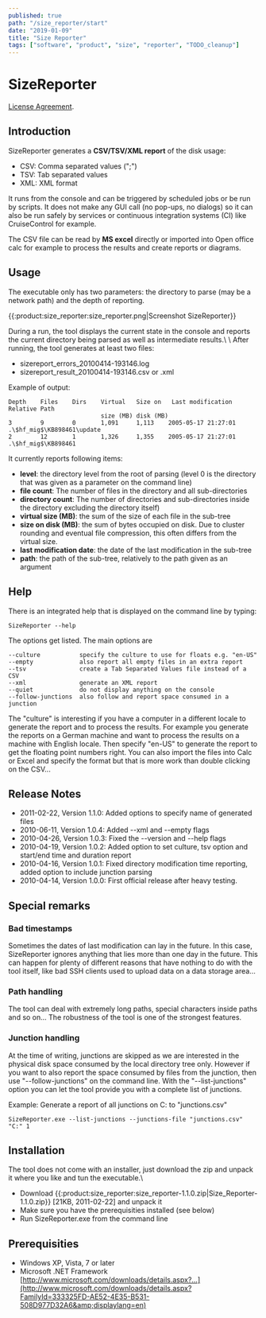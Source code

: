 ```yaml
---
published: true
path: "/size_reporter/start"
date: "2019-01-09"
title: "Size Reporter"
tags: ["software", "product", "size", "reporter", "TODO_cleanup"]
---
```


# SizeReporter

[License Agreement](legal/license).

## Introduction

SizeReporter generates a **CSV/TSV/XML report** of the disk usage:

* CSV: Comma separated values (";")
* TSV: Tab separated values
* XML: XML format

It runs from the console and can be triggered by scheduled jobs or be run by scripts. It does not make any GUI call (no pop-ups, no dialogs) so it can also be run safely by services or continuous integration systems (CI) like CruiseControl for example.

The CSV file can be read by **MS excel** directly or imported into Open office calc for example to process the results and create reports or diagrams.

## Usage

The executable only has two parameters: the directory to parse (may be a network path) and the depth of reporting.

{{:product:size_reporter:size_reporter.png|Screenshot SizeReporter}}

During a run, the tool displays the current state in the console and reports the current directory being parsed as well as intermediate results.\\ \\ After running, the tool generates at least two files:

* sizereport_errors_20100414-193146.log
* sizereport_result_20100414-193146.csv or .xml

Example of output:

```
Depth    Files    Dirs    Virtual   Size on   Last modification     Relative Path
                          size (MB) disk (MB)   
3        9        0       1,091     1,113    2005-05-17 21:27:01    .\$hf_mig$\KB898461\update
2        12       1       1,326     1,355    2005-05-17 21:27:01    .\$hf_mig$\KB898461
```

It currently reports following items:

* **level**: the directory level from the root of parsing (level 0 is the directory that was given as a parameter on the command line)
* **file count**: The number of files in the directory and all sub-directories
* **directory count**: The number of directories and sub-directories inside the directory excluding the directory itself)
* **virtual size (MB)**: the sum of the size of each file in the sub-tree
* **size on disk (MB)**: the sum of bytes occupied on disk. Due to cluster rounding and eventual file compression, this often differs from the virtual size.
* **last modification date**: the date of the last modification in the sub-tree
* **path**: the path of the sub-tree, relatively to the path given as an argument

## Help

There is an integrated help that is displayed on the command line by typing:

```
SizeReporter --help
```

The options get listed. The main options are

```
--culture           specify the culture to use for floats e.g. "en-US"
--empty             also report all empty files in an extra report
--tsv               create a Tab Separated Values file instead of a CSV
--xml               generate an XML report
--quiet             do not display anything on the console
--follow-junctions  also follow and report space consumed in a junction
```

The "culture" is interesting if you have a computer in a different locale to generate the report and to process the results. For example you generate the reports on a German machine and want to process the results on a machine with English locale. Then specify "en-US" to generate the report to get the floating point numbers right. You can also import the files into Calc or Excel and specify the format but that is more work than double clicking on the CSV...

## Release Notes

* 2011-02-22, Version 1.1.0: Added options to specify name of generated files
* 2010-06-11, Version 1.0.4: Added --xml and --empty flags
* 2010-04-26, Version 1.0.3: Fixed the --version and --help flags
* 2010-04-19, Version 1.0.2: Added option to set culture, tsv option and start/end time and duration report
* 2010-04-16, Version 1.0.1: Fixed directory modification time reporting, added option to include junction parsing
* 2010-04-14, Version 1.0.0: First official release after heavy testing.

## Special remarks

### Bad timestamps

Sometimes the dates of last modification can lay in the future. In this case, SizeReporter ignores anything that lies more than one day in the future. This can happen for plenty of different reasons that have nothing to do with the tool itself, like bad SSH clients used to upload data on a data storage area...

### Path handling

The tool can deal with extremely long paths, special characters inside paths and so on... The robustness of the tool is one of the strongest features.

### Junction handling

At the time of writing, junctions are skipped as we are interested in the physical disk space consumed by the local directory tree only. However if you want to also report the space consumed by files from the junction, then use "--follow-junctions" on the command line. With the "--list-junctions" option you can let the tool provide you with a complete list of junctions.

Example: Generate a report of all junctions on C: to "junctions.csv"

```
SizeReporter.exe --list-junctions --junctions-file "junctions.csv" "C:" 1
```

## Installation

The tool does not come with an installer, just download the zip and unpack it where you like and tun the executable.\\ 

* Download {{:product:size_reporter:size_reporter-1.1.0.zip|Size_Reporter-1.1.0.zip}} [21KB, 2011-02-22] and unpack it
* Make sure you have the prerequisities installed (see below)
* Run SizeReporter.exe from the command line

## Prerequisities

* Windows XP, Vista, 7 or later
* Microsoft .NET Framework [http://www.microsoft.com/downloads/details.aspx?...](http://www.microsoft.com/downloads/details.aspx?FamilyId=333325FD-AE52-4E35-B531-508D977D32A6&amp;displaylang=en)
